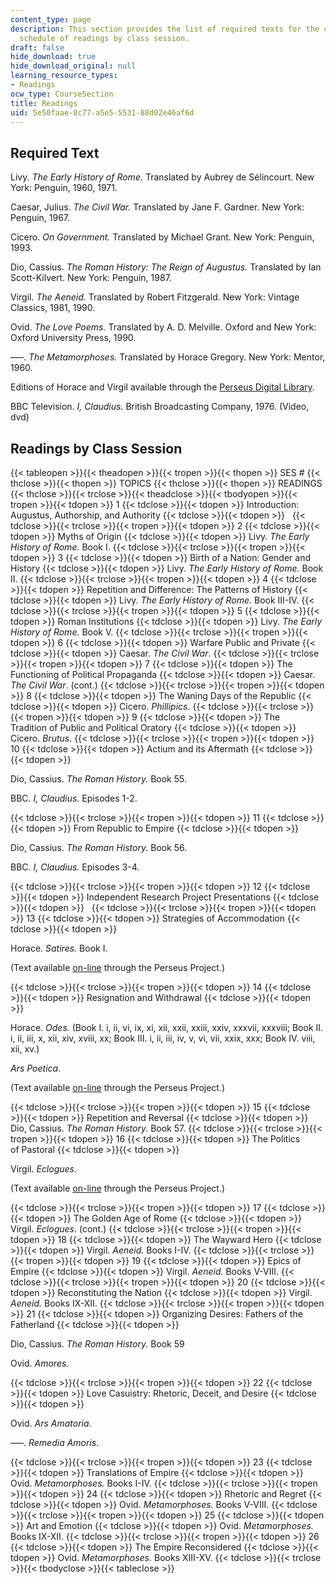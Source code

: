 ```yaml
---
content_type: page
description: This section provides the list of required texts for the course and the
  schedule of readings by class session.
draft: false
hide_download: true
hide_download_original: null
learning_resource_types:
- Readings
ocw_type: CourseSection
title: Readings
uid: 5e50faae-8c77-a5e5-5531-88d02e46af6d
---
```

## Required Text

Livy. *The Early History of Rome.* Translated by Aubrey de Sélincourt. New York: Penguin, 1960, 1971.

Caesar, Julius. *The Civil War.* Translated by Jane F. Gardner. New York: Penguin, 1967.

Cicero. *On Government.* Translated by Michael Grant. New York: Penguin, 1993.

Dio, Cassius. *The Roman History: The Reign of Augustus.* Translated by Ian Scott-Kilvert. New York: Penguin, 1987.

Virgil. *The Aeneid.* Translated by Robert Fitzgerald. New York: Vintage Classics, 1981, 1990.

Ovid. *The Love Poems.* Translated by A. D. Melville. Oxford and New York: Oxford University Press, 1990.

–––. *The Metamorphoses.* Translated by Horace Gregory. New York: Mentor, 1960.

Editions of Horace and Virgil available through the [Perseus Digital Library](http://www.perseus.tufts.edu/).

BBC Television. *I, Claudius.* British Broadcasting Company, 1976. (Video, dvd)

## Readings by Class Session

{{< tableopen >}}{{< theadopen >}}{{< tropen >}}{{< thopen >}}
SES #
{{< thclose >}}{{< thopen >}}
TOPICS
{{< thclose >}}{{< thopen >}}
READINGS
{{< thclose >}}{{< trclose >}}{{< theadclose >}}{{< tbodyopen >}}{{< tropen >}}{{< tdopen >}}
1
{{< tdclose >}}{{< tdopen >}}
Introduction: Augustus, Authorship, and Authority
{{< tdclose >}}{{< tdopen >}}
 
{{< tdclose >}}{{< trclose >}}{{< tropen >}}{{< tdopen >}}
2
{{< tdclose >}}{{< tdopen >}}
Myths of Origin
{{< tdclose >}}{{< tdopen >}}
Livy. *The Early History of Rome.* Book I.
{{< tdclose >}}{{< trclose >}}{{< tropen >}}{{< tdopen >}}
3
{{< tdclose >}}{{< tdopen >}}
Birth of a Nation: Gender and History
{{< tdclose >}}{{< tdopen >}}
Livy. *The Early History of Rome.* Book II.
{{< tdclose >}}{{< trclose >}}{{< tropen >}}{{< tdopen >}}
4
{{< tdclose >}}{{< tdopen >}}
Repetition and Difference: The Patterns of History
{{< tdclose >}}{{< tdopen >}}
Livy. *The Early History of Rome.* Book III-IV.
{{< tdclose >}}{{< trclose >}}{{< tropen >}}{{< tdopen >}}
5
{{< tdclose >}}{{< tdopen >}}
Roman Institutions
{{< tdclose >}}{{< tdopen >}}
Livy. *The Early History of Rome.* Book V.
{{< tdclose >}}{{< trclose >}}{{< tropen >}}{{< tdopen >}}
6
{{< tdclose >}}{{< tdopen >}}
Warfare Public and Private
{{< tdclose >}}{{< tdopen >}}
Caesar. *The Civil War*.
{{< tdclose >}}{{< trclose >}}{{< tropen >}}{{< tdopen >}}
7
{{< tdclose >}}{{< tdopen >}}
The Functioning of Political Propaganda
{{< tdclose >}}{{< tdopen >}}
Caesar. *The Civil War*. (cont.)
{{< tdclose >}}{{< trclose >}}{{< tropen >}}{{< tdopen >}}
8
{{< tdclose >}}{{< tdopen >}}
The Waning Days of the Republic
{{< tdclose >}}{{< tdopen >}}
Cicero. *Phillipics*.
{{< tdclose >}}{{< trclose >}}{{< tropen >}}{{< tdopen >}}
9
{{< tdclose >}}{{< tdopen >}}
The Tradition of Public and Political Oratory
{{< tdclose >}}{{< tdopen >}}
Cicero. *Brutus*.
{{< tdclose >}}{{< trclose >}}{{< tropen >}}{{< tdopen >}}
10
{{< tdclose >}}{{< tdopen >}}
Actium and its Aftermath
{{< tdclose >}}{{< tdopen >}}

Dio, Cassius. *The Roman History.* Book 55.

BBC. *I, Claudius.* Episodes 1-2.

{{< tdclose >}}{{< trclose >}}{{< tropen >}}{{< tdopen >}}
11
{{< tdclose >}}{{< tdopen >}}
From Republic to Empire
{{< tdclose >}}{{< tdopen >}}

Dio, Cassius. *The Roman History.* Book 56.

BBC. *I, Claudius.* Episodes 3-4.

{{< tdclose >}}{{< trclose >}}{{< tropen >}}{{< tdopen >}}
12
{{< tdclose >}}{{< tdopen >}}
Independent Research Project Presentations
{{< tdclose >}}{{< tdopen >}}
 
{{< tdclose >}}{{< trclose >}}{{< tropen >}}{{< tdopen >}}
13
{{< tdclose >}}{{< tdopen >}}
Strategies of Accommodation
{{< tdclose >}}{{< tdopen >}}

Horace. *Satires.* Book I.

(Text available [on-line](https://www.perseus.tufts.edu/hopper/text?doc=Hor.+S.+1.1&fromdoc=Perseus%3Atext%3A1999.02.0063) through the Perseus Project.)

{{< tdclose >}}{{< trclose >}}{{< tropen >}}{{< tdopen >}}
14
{{< tdclose >}}{{< tdopen >}}
Resignation and Withdrawal
{{< tdclose >}}{{< tdopen >}}

Horace. *Odes.* (Book I. i, ii, vi, ix, xi, xii, xxii, xxiii, xxiv, xxxvii, xxxviii; Book II. i, ii, iii, x, xii, xiv, xviii, xx; Book III. i, ii, iii, iv, v, vi, vii, xxix, xxx; Book IV. viii, xii, xv.)

*Ars Poetica*.

(Text available [on-line](http://www.perseus.tufts.edu/hopper/collection?collection=Perseus%3Acorpus%3Aperseus%2Cwork%2CHorace%2CArs%20Poetica) through the Perseus Project.)

{{< tdclose >}}{{< trclose >}}{{< tropen >}}{{< tdopen >}}
15
{{< tdclose >}}{{< tdopen >}}
Repetition and Reversal
{{< tdclose >}}{{< tdopen >}}
Dio, Cassius. *The Roman History.* Book 57.
{{< tdclose >}}{{< trclose >}}{{< tropen >}}{{< tdopen >}}
16
{{< tdclose >}}{{< tdopen >}}
The Politics of Pastoral
{{< tdclose >}}{{< tdopen >}}

Virgil. *Eclogues*.

(Text available [on-line](https://www.perseus.tufts.edu/hopper/text?doc=Verg.+Ecl.+1&fromdoc=Perseus%3Atext%3A1999.02.0057) through the Perseus Project.)

{{< tdclose >}}{{< trclose >}}{{< tropen >}}{{< tdopen >}}
17
{{< tdclose >}}{{< tdopen >}}
The Golden Age of Rome
{{< tdclose >}}{{< tdopen >}}
Virgil. *Eclogues*. (cont.)
{{< tdclose >}}{{< trclose >}}{{< tropen >}}{{< tdopen >}}
18
{{< tdclose >}}{{< tdopen >}}
The Wayward Hero
{{< tdclose >}}{{< tdopen >}}
Virgil. *Aeneid.* Books I-IV.
{{< tdclose >}}{{< trclose >}}{{< tropen >}}{{< tdopen >}}
19
{{< tdclose >}}{{< tdopen >}}
Epics of Empire
{{< tdclose >}}{{< tdopen >}}
Virgil. *Aeneid.* Books V-VIII.
{{< tdclose >}}{{< trclose >}}{{< tropen >}}{{< tdopen >}}
20
{{< tdclose >}}{{< tdopen >}}
Reconstituting the Nation
{{< tdclose >}}{{< tdopen >}}
Virgil. *Aeneid.* Books IX-XII.
{{< tdclose >}}{{< trclose >}}{{< tropen >}}{{< tdopen >}}
21
{{< tdclose >}}{{< tdopen >}}
Organizing Desires: Fathers of the Fatherland
{{< tdclose >}}{{< tdopen >}}

Dio, Cassius. *The Roman History.* Book 59

Ovid. *Amores*.

{{< tdclose >}}{{< trclose >}}{{< tropen >}}{{< tdopen >}}
22
{{< tdclose >}}{{< tdopen >}}
Love Casuistry: Rhetoric, Deceit, and Desire
{{< tdclose >}}{{< tdopen >}}

Ovid. *Ars Amatoria.*

–––. *Remedia Amoris*.

{{< tdclose >}}{{< trclose >}}{{< tropen >}}{{< tdopen >}}
23
{{< tdclose >}}{{< tdopen >}}
Translations of Empire
{{< tdclose >}}{{< tdopen >}}
Ovid. *Metamorphoses.* Books I-IV.
{{< tdclose >}}{{< trclose >}}{{< tropen >}}{{< tdopen >}}
24
{{< tdclose >}}{{< tdopen >}}
Rhetoric and Regret
{{< tdclose >}}{{< tdopen >}}
Ovid. *Metamorphoses.* Books V-VIII.
{{< tdclose >}}{{< trclose >}}{{< tropen >}}{{< tdopen >}}
25
{{< tdclose >}}{{< tdopen >}}
Art and Emotion
{{< tdclose >}}{{< tdopen >}}
Ovid. *Metamorphoses.* Books IX-XII.
{{< tdclose >}}{{< trclose >}}{{< tropen >}}{{< tdopen >}}
26
{{< tdclose >}}{{< tdopen >}}
The Empire Reconsidered
{{< tdclose >}}{{< tdopen >}}
Ovid. *Metamorphoses.* Books XIII-XV.
{{< tdclose >}}{{< trclose >}}{{< tbodyclose >}}{{< tableclose >}}